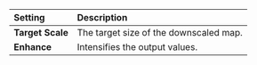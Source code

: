 | Setting          | Description                            |
| :--------------- | :------------------------------------- |
| **Target Scale** | The target size of the downscaled map. |
| **Enhance**      | Intensifies the output values.         |